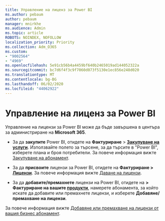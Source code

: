 ```yaml
---
title: Управление на лиценз за Power BI
ms.author: pebaum
author: pebaum
manager: mnirkhe
ms.audience: Admin
ms.topic: article
ROBOTS: NOINDEX, NOFOLLOW
localization_priority: Priority
ms.collection: Adm_O365
ms.custom:
- "9002564"
- "4969"
ms.openlocfilehash: 5e91cb56b4a4459bf640b2465019ad144052322a
ms.sourcegitcommit: bc7d6f4f3c9f7060d073f5130e1ec856e248d020
ms.translationtype: MT
ms.contentlocale: bg-BG
ms.lasthandoff: 06/02/2020
ms.locfileid: "44062922"
---
```

# <a name="power-bi-license-management"></a>Управление на лиценз за Power BI

Управление на лицензи за Power BI може да бъде завършена в центъра за администриране на **Microsoft 365**.

- За да **закупите** Power BI, отидете на **Фактуриране** \> **[Закупуване на услуги](https://go.microsoft.com/fwlink/p/?linkid=868433)**. Използвайте полето за търсене, за да търсите в "Power BI", изберете плана и броя потребители. За повече информация вижте [Закупуване на абонамент](https://docs.microsoft.com/microsoft-365/commerce/subscriptions/upgrade-to-different-plan). 

- За да **присвоите** лицензи за Power BI, отидете на **Фактуриране > [Лицензи](https://go.microsoft.com/fwlink/p/?linkid=842264)**. За повече информация вижте [Даване на лицензи](https://docs.microsoft.com/microsoft-365/admin/manage/assign-licenses-to-users).

- За да **добавите/премахнете** лицензи на Power BI, отидете на **> Фактуриране на вашите [продукти](https://go.microsoft.com/fwlink/p/?linkid=842054)**, намерете абонамента, за който искате да добавите или премахнете лицензи, и изберете **Добавяне/премахване на лицензи**.

За повече информация вижте [Добавяне или премахване на лицензи от вашия бизнес абонамент](https://docs.microsoft.com/microsoft-365/commerce/licenses/buy-licenses#add-or-remove-licenses-for-your-business-subscription).
